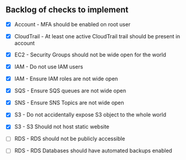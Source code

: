 ## Backlog of checks to implement

- [x] Account - MFA should be enabled on root user
- [x] CloudTrail - At least one active CloudTrail trail should be present in account
- [x] EC2 - Security Groups should not be wide open for the world
- [x] IAM - Do not use IAM users
- [x] IAM - Ensure IAM roles are not wide open
- [x] SQS - Ensure SQS queues are not wide open
- [x] SNS - Ensure SNS Topics are not wide open
- [x] S3 - Do not accidentally expose S3 object to the whole world
- [x] S3 - S3 Should not host static website
- [ ] RDS - RDS should not be publicly accessible
- [ ] RDS - RDS Databases should have automated backups enabled

